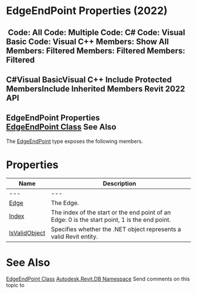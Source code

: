 # EdgeEndPoint Properties (2022)

﻿
 Code: All Code: Multiple Code: C# Code: Visual Basic Code: Visual C++  Members: Show All Members: Filtered Members: Filtered Members: Filtered   
---  
C#Visual BasicVisual C++
Include Protected MembersInclude Inherited Members
Revit 2022 API  
---  
EdgeEndPoint Properties  
[EdgeEndPoint Class](3388e8f3-22d4-a411-a3da-450c16a31bc5.md "EdgeEndPoint Class") See Also  
---  
The [EdgeEndPoint](3388e8f3-22d4-a411-a3da-450c16a31bc5.md "EdgeEndPoint Class") type exposes the following members.
# Properties
| Name | Description |
| --- | --- |
| --- | --- | --- |
| [Edge](c4f5ff6e-da5b-5775-50a7-f918f5224fc7.md "Edge Property") | The Edge. |
| [Index](057ef3de-82ee-6666-1132-bf77ebf1eb25.md "Index Property") | The index of the start or the end point of an Edge: 0 is the start point, 1 is the end point. |
| [IsValidObject](ede295d1-4234-de29-e7cc-e52b6d7814ba.md "IsValidObject Property") | Specifies whether the .NET object represents a valid Revit entity. |

# See Also
[EdgeEndPoint Class](3388e8f3-22d4-a411-a3da-450c16a31bc5.md "EdgeEndPoint Class")
[Autodesk.Revit.DB Namespace](87546ba7-461b-c646-cbb1-2cb8f5bff8b2.md "Autodesk.Revit.DB Namespace")
Send comments on this topic to 